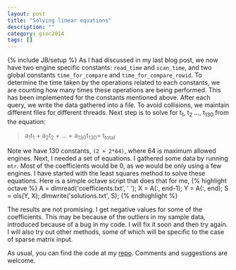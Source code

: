 ```yaml
---
layout: post
title: "Solving linear equations"
description: ""
category: gsoc2014 
tags: []
---
```

{% include JB/setup %}
As I had discussed in my last blog post, we now have two engine specific constants: `read_time` and `scan_time`, and two global constants `time_for_compare` and `time_for_compare_rowid`.
To determine the time taken by the operations related to each constants, we are counting how many times these operations are being performed. This has been implemented for the constants mentioned above.
After each query, we write the data gathered into a file. To avoid collisions, we maintain different files for different threads.
Next step is to solve for t<sub>1</sub>, t<sub>2</sub> ..., t<sub>130</sub> from the equation:
> a<sub>1</sub>t<sub>1</sub> + a<sub>2</sub>t<sub>2</sub> + ... + a<sub>130</sub>t<sub>130</sub>= t<sub>total</sub>

Note we have 130 constants, `(2 + 2*64)`, where 64 is maximum allowed engines. Next, I needed a set of equations. I gathered some data by running `mtr`. Most of the coefficients would be 0, as we would be only using a few engines.
I have started with the least squares method to solve these equations. Here is a simple octave script that does that for me,
{% highlight octave %}
A = dlmread('coefficients.txt', ' ');
X = A(:, end-1);
Y = A(:, end);
S = ols(Y, X);
dlmwrite('solutions.txt', S);
{% endhighlight %}

The results are not promising. I get negative values for some of the coefficients. This may be because of the outliers in my sample data, introduced because of a bug in my code. I will fix it soon and then try again. I will also try out other methods, some of which will be specific to the case of sparse matrix input.

As usual, you can find the code at my [repo](https://github.com/igniting/server/tree/selfTuningOptimizer). Comments and suggestions are welcome.

